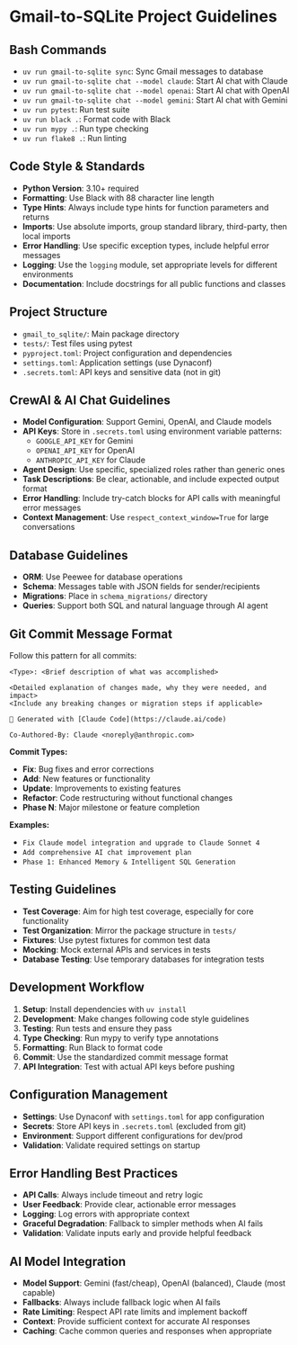 # Gmail-to-SQLite Project Guidelines

## Bash Commands
- `uv run gmail-to-sqlite sync`: Sync Gmail messages to database
- `uv run gmail-to-sqlite chat --model claude`: Start AI chat with Claude
- `uv run gmail-to-sqlite chat --model openai`: Start AI chat with OpenAI
- `uv run gmail-to-sqlite chat --model gemini`: Start AI chat with Gemini
- `uv run pytest`: Run test suite
- `uv run black .`: Format code with Black
- `uv run mypy .`: Run type checking
- `uv run flake8 .`: Run linting

## Code Style & Standards
- **Python Version**: 3.10+ required
- **Formatting**: Use Black with 88 character line length
- **Type Hints**: Always include type hints for function parameters and returns
- **Imports**: Use absolute imports, group standard library, third-party, then local imports
- **Error Handling**: Use specific exception types, include helpful error messages
- **Logging**: Use the `logging` module, set appropriate levels for different environments
- **Documentation**: Include docstrings for all public functions and classes

## Project Structure
- `gmail_to_sqlite/`: Main package directory
- `tests/`: Test files using pytest
- `pyproject.toml`: Project configuration and dependencies
- `settings.toml`: Application settings (use Dynaconf)
- `.secrets.toml`: API keys and sensitive data (not in git)

## CrewAI & AI Chat Guidelines
- **Model Configuration**: Support Gemini, OpenAI, and Claude models
- **API Keys**: Store in `.secrets.toml` using environment variable patterns:
  - `GOOGLE_API_KEY` for Gemini
  - `OPENAI_API_KEY` for OpenAI  
  - `ANTHROPIC_API_KEY` for Claude
- **Agent Design**: Use specific, specialized roles rather than generic ones
- **Task Descriptions**: Be clear, actionable, and include expected output format
- **Error Handling**: Include try-catch blocks for API calls with meaningful error messages
- **Context Management**: Use `respect_context_window=True` for large conversations

## Database Guidelines
- **ORM**: Use Peewee for database operations
- **Schema**: Messages table with JSON fields for sender/recipients
- **Migrations**: Place in `schema_migrations/` directory
- **Queries**: Support both SQL and natural language through AI agent

## Git Commit Message Format
Follow this pattern for all commits:

```
<Type>: <Brief description of what was accomplished>

<Detailed explanation of changes made, why they were needed, and impact>
<Include any breaking changes or migration steps if applicable>

🤖 Generated with [Claude Code](https://claude.ai/code)

Co-Authored-By: Claude <noreply@anthropic.com>
```

**Commit Types:**
- **Fix**: Bug fixes and error corrections
- **Add**: New features or functionality
- **Update**: Improvements to existing features
- **Refactor**: Code restructuring without functional changes
- **Phase N**: Major milestone or feature completion

**Examples:**
- `Fix Claude model integration and upgrade to Claude Sonnet 4`
- `Add comprehensive AI chat improvement plan`
- `Phase 1: Enhanced Memory & Intelligent SQL Generation`

## Testing Guidelines
- **Test Coverage**: Aim for high test coverage, especially for core functionality
- **Test Organization**: Mirror the package structure in `tests/`
- **Fixtures**: Use pytest fixtures for common test data
- **Mocking**: Mock external APIs and services in tests
- **Database Testing**: Use temporary databases for integration tests

## Development Workflow
1. **Setup**: Install dependencies with `uv install`
2. **Development**: Make changes following code style guidelines
3. **Testing**: Run tests and ensure they pass
4. **Type Checking**: Run mypy to verify type annotations
5. **Formatting**: Run Black to format code
6. **Commit**: Use the standardized commit message format
7. **API Integration**: Test with actual API keys before pushing

## Configuration Management
- **Settings**: Use Dynaconf with `settings.toml` for app configuration
- **Secrets**: Store API keys in `.secrets.toml` (excluded from git)
- **Environment**: Support different configurations for dev/prod
- **Validation**: Validate required settings on startup

## Error Handling Best Practices
- **API Calls**: Always include timeout and retry logic
- **User Feedback**: Provide clear, actionable error messages
- **Logging**: Log errors with appropriate context
- **Graceful Degradation**: Fallback to simpler methods when AI fails
- **Validation**: Validate inputs early and provide helpful feedback

## AI Model Integration
- **Model Support**: Gemini (fast/cheap), OpenAI (balanced), Claude (most capable)
- **Fallbacks**: Always include fallback logic when AI fails
- **Rate Limiting**: Respect API rate limits and implement backoff
- **Context**: Provide sufficient context for accurate AI responses
- **Caching**: Cache common queries and responses when appropriate